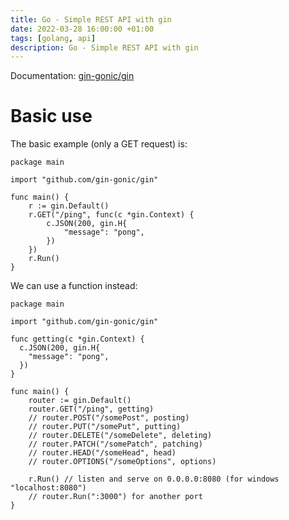 ```yaml
---
title: Go - Simple REST API with gin
date: 2022-03-28 16:00:00 +01:00
tags: [golang, api]
description: Go - Simple REST API with gin
---
```


Documentation: [gin-gonic/gin](https://github.com/gin-gonic/gin)

# Basic use

The basic example (only a GET request) is:

```golang
package main

import "github.com/gin-gonic/gin"

func main() {
	r := gin.Default()
	r.GET("/ping", func(c *gin.Context) {
		c.JSON(200, gin.H{
			"message": "pong",
		})
	})
	r.Run()
}
```

We can use a function instead:

```golang
package main

import "github.com/gin-gonic/gin"

func getting(c *gin.Context) {
  c.JSON(200, gin.H{
    "message": "pong",
  })
}

func main() {
    router := gin.Default()
    router.GET("/ping", getting)
    // router.POST("/somePost", posting)
    // router.PUT("/somePut", putting)
    // router.DELETE("/someDelete", deleting)
    // router.PATCH("/somePatch", patching)
    // router.HEAD("/someHead", head)
    // router.OPTIONS("/someOptions", options)

    r.Run() // listen and serve on 0.0.0.0:8080 (for windows "localhost:8080")
    // router.Run(":3000") for another port
}
```